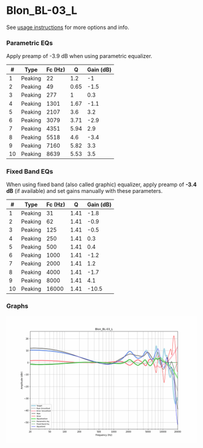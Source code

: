 # Blon_BL-03_L
See [usage instructions](https://github.com/jaakkopasanen/AutoEq#usage) for more options and info.

### Parametric EQs
Apply preamp of -3.9 dB when using parametric equalizer.

|   # | Type    |   Fc (Hz) |    Q |   Gain (dB) |
|-----|---------|-----------|------|-------------|
|   1 | Peaking |        22 | 1.2  |        -1   |
|   2 | Peaking |        49 | 0.65 |        -1.5 |
|   3 | Peaking |       277 | 1    |         0.3 |
|   4 | Peaking |      1301 | 1.67 |        -1.1 |
|   5 | Peaking |      2107 | 3.6  |         3.2 |
|   6 | Peaking |      3079 | 3.71 |        -2.9 |
|   7 | Peaking |      4351 | 5.94 |         2.9 |
|   8 | Peaking |      5518 | 4.6  |        -3.4 |
|   9 | Peaking |      7160 | 5.82 |         3.3 |
|  10 | Peaking |      8639 | 5.53 |         3.5 |

### Fixed Band EQs
When using fixed band (also called graphic) equalizer, apply preamp of **-3.4 dB** (if available) and set gains manually with these parameters.

|   # | Type    |   Fc (Hz) |    Q |   Gain (dB) |
|-----|---------|-----------|------|-------------|
|   1 | Peaking |        31 | 1.41 |        -1.8 |
|   2 | Peaking |        62 | 1.41 |        -0.9 |
|   3 | Peaking |       125 | 1.41 |        -0.5 |
|   4 | Peaking |       250 | 1.41 |         0.3 |
|   5 | Peaking |       500 | 1.41 |         0.4 |
|   6 | Peaking |      1000 | 1.41 |        -1.2 |
|   7 | Peaking |      2000 | 1.41 |         1.2 |
|   8 | Peaking |      4000 | 1.41 |        -1.7 |
|   9 | Peaking |      8000 | 1.41 |         4.1 |
|  10 | Peaking |     16000 | 1.41 |       -10.5 |

### Graphs
![](./Blon_BL-03_L.png)
